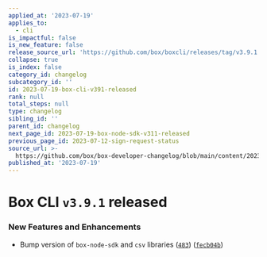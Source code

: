 ```yaml
---
applied_at: '2023-07-19'
applies_to:
  - cli
is_impactful: false
is_new_feature: false
release_source_url: 'https://github.com/box/boxcli/releases/tag/v3.9.1'
collapse: true
is_index: false
category_id: changelog
subcategory_id: ''
id: 2023-07-19-box-cli-v391-released
rank: null
total_steps: null
type: changelog
sibling_id: ''
parent_id: changelog
next_page_id: 2023-07-19-box-node-sdk-v311-released
previous_page_id: 2023-07-12-sign-request-status
source_url: >-
  https://github.com/box/box-developer-changelog/blob/main/content/2023/07-19-box-cli-v391-released.md
published_at: '2023-07-19'
---
```

# Box CLI `v3.9.1` released

### New Features and Enhancements

* Bump version of `box-node-sdk` and `csv` libraries ([`483`][1]) ([`fecb04b`][2])

[1]: (https://github.com/box/boxcli/pull/483)
[2]: (https://github.com/box/boxcli/pull/483/commits/fecb04b635980baf37a7fefc8860b5e07b0bc4e6)